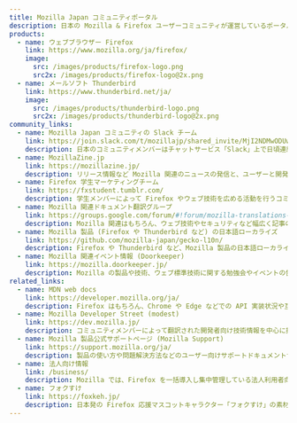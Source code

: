 ```yaml
---
title: Mozilla Japan コミュニティポータル
description: 日本の Mozilla & Firefox ユーザーコミュニティが運営しているポータルサイトです。
products:
  - name: ウェブブラウザー Firefox
    link: https://www.mozilla.org/ja/firefox/
    image:
      src: /images/products/firefox-logo.png
      src2x: /images/products/firefox-logo@2x.png
  - name: メールソフト Thunderbird
    link: https://www.thunderbird.net/ja/
    image:
      src: /images/products/thunderbird-logo.png
      src2x: /images/products/thunderbird-logo@2x.png
community_links:
  - name: Mozilla Japan コミュニティの Slack チーム
    link: https://join.slack.com/t/mozillajp/shared_invite/MjI2NDMwODUwNzY5LTE1MDI4MjEyMjktYjE2MThlMmM4OA
    description: 日本のコミュニティメンバーはチャットサービス「Slack」上で日頃連絡を取り合っています。翻訳や開発などで Mozilla に貢献してみたいという人は、この招待リンクから気軽に参加してください！ (ユーザーサポートは行っていません)
  - name: MozillaZine.jp
    link: https://mozillazine.jp/
    description: リリース情報など Mozilla 関連のニュースの発信と、ユーザーと開発者向けの相互サポートフォーラムを運営しています
  - name: Firefox 学生マーケティングチーム
    link: https://fxstudent.tumblr.com/
    description: 学生メンバーによって Firefox やウェブ技術を広める活動を行うコミュニティ
  - name: Mozilla 関連ドキュメント翻訳グループ
    link: https://groups.google.com/forum/#!forum/mozilla-translations-ja
    description: Mozilla 関連はもちろん、ウェブ技術やセキュリティなど幅広く記事の翻訳を募集しています
  - name: Mozilla 製品 (Firefox や Thunderbird など) の日本語ローカライズ
    link: https://github.com/mozilla-japan/gecko-l10n/
    description: Firefox や Thunderbird など、Mozilla 製品の日本語ローカライズを有志で行っています
  - name: Mozilla 関連イベント情報 (Doorkeeper)
    link: https://mozilla.doorkeeper.jp/
    description: Mozilla の製品や技術、ウェブ標準技術に関する勉強会やイベントの告知
related_links:
  - name: MDN web docs
    link: https://developer.mozilla.org/ja/
    description: Firefox はもちろん、Chrome や Edge などでの API 実装状況や互換性対応なども含めて広く開発情報を発信しています
  - name: Mozilla Developer Street (modest)
    link: https://dev.mozilla.jp/
    description: コミュニティメンバーによって翻訳された開発者向け技術情報を中心に掲載しています
  - name: Mozilla 製品公式サポートページ (Mozilla Support)
    link: https://support.mozilla.org/ja/
    description: 製品の使い方や問題解決方法などのユーザー向けサポートドキュメントサイト (有志のコミュニティメンバーにより、サポート情報の日本語化作業も行われています)
  - name: 法人向け情報
    link: /business/
    description: Mozilla では、Firefox を一括導入し集中管理している法人利用者向けに、サポート期間を約 1 年とした延長サポート版を提供しています。システム管理者向けの情報やサポートサービスを提供する企業についてもご紹介しています
  - name: フォクすけ
    link: https://foxkeh.jp/
    description: 日本発の Firefox 応援マスコットキャラクター「フォクすけ」の素材など
---
```

